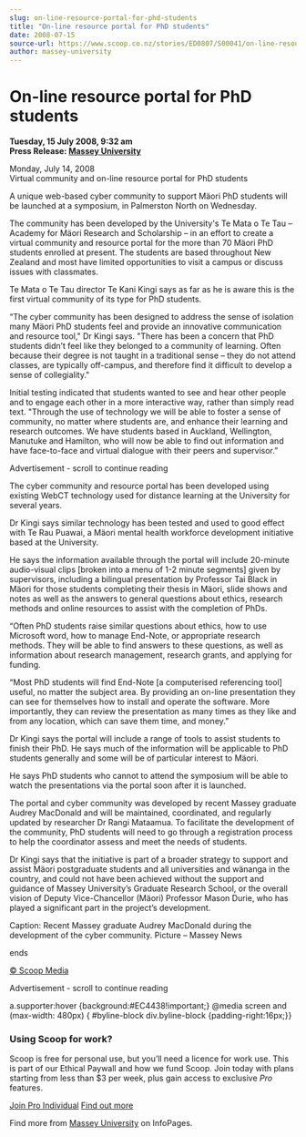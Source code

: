 ```yaml
---
slug: on-line-resource-portal-for-phd-students
title: "On-line resource portal for PhD students"
date: 2008-07-15
source-url: https://www.scoop.co.nz/stories/ED0807/S00041/on-line-resource-portal-for-phd-students.htm
author: massey-university
---
```

On-line resource portal for PhD students
========================================

**Tuesday, 15 July 2008, 9:32 am**  
**Press Release: [Massey University](https://info.scoop.co.nz/Massey_University)**

Monday, July 14, 2008  
Virtual community and on-line resource portal for PhD students

A unique web-based cyber community to support Mäori PhD students will be launched at a symposium, in Palmerston North on Wednesday.

The community has been developed by the University's Te Mata o Te Tau – Academy for Mäori Research and Scholarship – in an effort to create a virtual community and resource portal for the more than 70 Mäori PhD students enrolled at present. The students are based throughout New Zealand and most have limited opportunities to visit a campus or discuss issues with classmates.

Te Mata o Te Tau director Te Kani Kingi says as far as he is aware this is the first virtual community of its type for PhD students.

“The cyber community has been designed to address the sense of isolation many Mäori PhD students feel and provide an innovative communication and resource tool,\" Dr Kingi says. "There has been a concern that PhD students didn’t feel like they belonged to a community of learning. Often because their degree is not taught in a traditional sense – they do not attend classes, are typically off-campus, and therefore find it difficult to develop a sense of collegiality."

Initial testing indicated that students wanted to see and hear other people and to engage each other in a more interactive way, rather than simply read text. "Through the use of technology we will be able to foster a sense of community, no matter where students are, and enhance their learning and research outcomes. We have students based in Auckland, Wellington, Manutuke and Hamilton, who will now be able to find out information and have face-to-face and virtual dialogue with their peers and supervisor.”

Advertisement - scroll to continue reading





The cyber community and resource portal has been developed using existing WebCT technology used for distance learning at the University for several years.

Dr Kingi says similar technology has been tested and used to good effect with Te Rau Puawai, a Mäori mental health workforce development initiative based at the University.

He says the information available through the portal will include 20-minute audio-visual clips \[broken into a menu of 1-2 minute segments\] given by supervisors, including a bilingual presentation by Professor Tai Black in Mäori for those students completing their thesis in Mäori, slide shows and notes as well as the answers to general questions about ethics, research methods and online resources to assist with the completion of PhDs.

“Often PhD students raise similar questions about ethics, how to use Microsoft word, how to manage End-Note, or appropriate research methods. They will be able to find answers to these questions, as well as information about research management, research grants, and applying for funding.

“Most PhD students will find End-Note \[a computerised referencing tool\] useful, no matter the subject area. By providing an on-line presentation they can see for themselves how to install and operate the software. More importantly, they can review the presentation as many times as they like and from any location, which can save them time, and money.”

Dr Kingi says the portal will include a range of tools to assist students to finish their PhD. He says much of the information will be applicable to PhD students generally and some will be of particular interest to Mäori.

He says PhD students who cannot to attend the symposium will be able to watch the presentations via the portal soon after it is launched.

The portal and cyber community was developed by recent Massey graduate Audrey MacDonald and will be maintained, coordinated, and regularly updated by researcher Dr Rangi Mataamua. To facilitate the development of the community, PhD students will need to go through a registration process to help the coordinator assess and meet the needs of students.

Dr Kingi says that the initiative is part of a broader strategy to support and assist Mäori postgraduate students and all universities and wänanga in the country, and could not have been achieved without the support and guidance of Massey University’s Graduate Research School, or the overall vision of Deputy Vice-Chancellor (Mäori) Professor Mason Durie, who has played a significant part in the project’s development.

Caption: Recent Massey graduate Audrey MacDonald during the development of the cyber community. Picture – Massey News

ends

[© Scoop Media](http://www.scoop.co.nz/about/terms.html)  

Advertisement - scroll to continue reading



a.supporter:hover {background:#EC4438!important;} @media screen and (max-width: 480px) { #byline-block div.byline-block {padding-right:16px;}}

### Using Scoop for work?

Scoop is free for personal use, but you’ll need a licence for work use. This is part of our Ethical Paywall and how we fund Scoop. Join today with plans starting from less than $3 per week, plus gain access to exclusive _Pro_ features.  
  
[Join Pro Individual](https://pro.scoop.co.nz/Individual/?from=ProIn24) [Find out more](https://pro.scoop.co.nz/using-scoop-for-work/?from=ProIn24)

Find more from [Massey University](https://info.scoop.co.nz/Massey_University) on InfoPages.